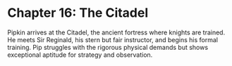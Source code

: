 # Chapter 16: The Citadel

Pipkin arrives at the Citadel, the ancient fortress where knights are trained. He meets Sir Reginald, his stern but fair instructor, and begins his formal training. Pip struggles with the rigorous physical demands but shows exceptional aptitude for strategy and observation.

